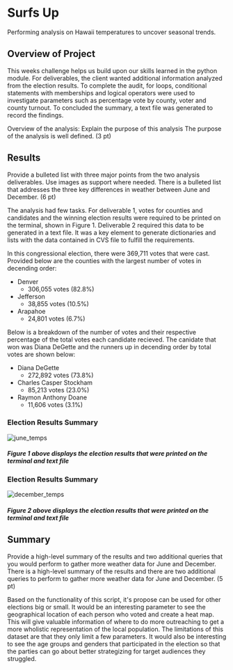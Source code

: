 # Surfs Up
Performing analysis on Hawaii temperatures to uncover seasonal trends.
## Overview of Project
This weeks challenge helps us build upon our skills learned in the python module. For deliverables, the client wanted additional information analyzed from the election results. To complete the audit, for loops, conditional statements with memberships and logical operators were used to investigate parameters such as percentage vote by county, voter and county turnout. To concluded the summary, a text file was generated to record the findings.


Overview of the analysis: Explain the purpose of this analysis
The purpose of the analysis is well defined. (3 pt)

## Results
Provide a bulleted list with three major points from the two analysis deliverables. Use images as support where needed.
There is a bulleted list that addresses the three key differences in weather between June and December. (6 pt)


The analysis had few tasks. For deliverable 1, votes for counties and candidates and the winning election results were required to be printed on the terminal, shown in Figure 1. Deliverable 2 required this data to be generated in a text file. It was a key element to generate dictionaries and lists with the data contained in CVS file to fulfill the requirements.

In this congressional election, there were 369,711 votes that were cast. Provided below are the counties with the largest number of votes in decending order:
* Denver
  * 306,055 votes (82.8%)
* Jefferson 
  * 38,855 votes (10.5%)
* Arapahoe
  * 24,801 votes (6.7%)

Below is a breakdown of the number of votes and their respective percentage of the total votes each candidate recieved. The canidate that won was Diana DeGette and the runners up in decending order by total votes are shown below:
* Diana DeGette
  * 272,892 votes (73.8%)    
* Charles Casper Stockham
  * 85,213 votes (23.0%)
* Raymon Anthony Doane
  * 11,606 votes (3.1%)

### Election Results Summary
![june_temps](https://user-images.githubusercontent.com/107658895/184564290-11f934c2-86f1-44c6-9b69-5bc9eec5b2f8.png)
##### Figure 1 above displays the election results that were printed on the terminal and text file

### Election Results Summary
![december_temps](https://user-images.githubusercontent.com/107658895/184564409-3733e5e9-ecc5-42b7-9dbc-f189a45bd505.png)
##### Figure 2 above displays the election results that were printed on the terminal and text file



## Summary
Provide a high-level summary of the results and two additional queries that you would perform to gather more weather data for June and December.
There is a high-level summary of the results and there are two additional queries to perform to gather more weather data for June and December. (5 pt)



Based on the functionality of this script, it's propose can be used for other elections big or small. It would be an interesting parameter to see the geographical location of each person who voted and create a heat map. This will give valuable information of where to do more outreaching to get a more wholistic representation of the local population. The limitations of this dataset are that they only limit a few parameters. It would also be interesting to see the age groups and genders that participated in the election so that the parties can go about better strategizing for target audiences they struggled. 
